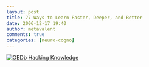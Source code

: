 ```yaml
---
layout: post
title: 77 Ways to Learn Faster, Deeper, and Better
date: 2006-12-17 19:40
author: metavalent
comments: true
categories: [neuro-cogno]
---
```

<a href="https://oedb.org/library/college-basics/hacking-knowledge" target="_blank"><img src="https://img326.imageshack.us/img326/4621/clipboard01ut2.jpg" alt="OEDb" />
Hacking Knowledge</a>
